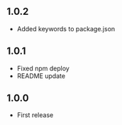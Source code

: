 ## 1.0.2

* Added keywords to package.json

## 1.0.1

* Fixed npm deploy
* README update

## 1.0.0
* First release
